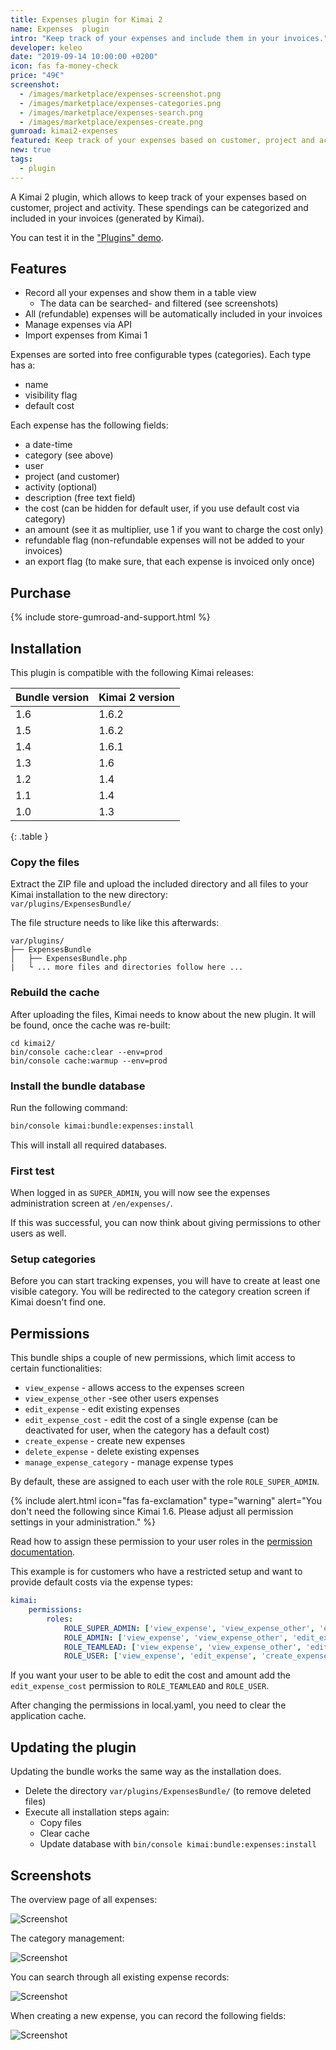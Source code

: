 ```yaml
---
title: Expenses plugin for Kimai 2
name: Expenses  plugin
intro: "Keep track of your expenses and include them in your invoices."
developer: keleo
date: "2019-09-14 10:00:00 +0200"
icon: fas fa-money-check
price: "49€"
screenshot: 
  - /images/marketplace/expenses-screenshot.png
  - /images/marketplace/expenses-categories.png
  - /images/marketplace/expenses-search.png
  - /images/marketplace/expenses-create.png
gumroad: kimai2-expenses
featured: Keep track of your expenses based on customer, project and activity. These spendings can be categorized and included in your invoices.  
new: true
tags:
  - plugin
---
```


A Kimai 2 plugin, which allows to keep track of your expenses based on customer, project and activity.
These spendings can be categorized and included in your invoices (generated by Kimai).

You can test it in the ["Plugins" demo](https://www.kimai.org/demo/).

## Features

- Record all your expenses and show them in a table view
  - The data can be searched- and filtered (see screenshots)  
- All (refundable) expenses will be automatically included in your invoices
- Manage expenses via API
- Import expenses from Kimai 1

Expenses are sorted into free configurable types (categories). Each type has a:
- name 
- visibility flag
- default cost

Each expense has the following fields:
- a date-time 
- category (see above) 
- user 
- project (and customer)
- activity (optional)
- description (free text field)
- the cost (can be hidden for default user, if you use default cost via category)
- an amount (see it as multiplier, use 1 if you want to charge the cost only)
- refundable flag (non-refundable expenses will not be added to your invoices)
- an export flag (to make sure, that each expense is invoiced only once)

## Purchase

{% include store-gumroad-and-support.html %}

## Installation

This plugin is compatible with the following Kimai releases:

| Bundle version    | Kimai 2 version  |
|---                |---               |
| 1.6               | 1.6.2            |
| 1.5               | 1.6.2            |
| 1.4               | 1.6.1            |
| 1.3               | 1.6              |
| 1.2               | 1.4              |
| 1.1               | 1.4              |
| 1.0               | 1.3              |
{: .table }

### Copy the files 

Extract the ZIP file and upload the included directory and all files to your Kimai installation to the new directory:  
`var/plugins/ExpensesBundle/`

The file structure needs to like like this afterwards:

```
var/plugins/
├── ExpensesBundle
│   ├── ExpensesBundle.php
|   └ ... more files and directories follow here ... 
```
### Rebuild the cache

After uploading the files, Kimai needs to know about the new plugin. It will be found, once the cache was re-built:

```
cd kimai2/
bin/console cache:clear --env=prod
bin/console cache:warmup --env=prod
```

### Install the bundle database

Run the following command:

```bash
bin/console kimai:bundle:expenses:install
```

This will install all required databases.

### First test

When logged in as `SUPER_ADMIN`, you will now see the expenses administration screen at `/en/expenses/`.

If this was successful, you can now think about giving permissions to other users as well.

### Setup categories

Before you can start tracking expenses, you will have to create at least one visible category. 
You will be redirected to the category creation screen if Kimai doesn't find one. 

## Permissions

This bundle ships a couple of new permissions, which limit access to certain functionalities:

- `view_expense` - allows access to the expenses screen
- `view_expense_other` -see other users expenses
- `edit_expense` - edit existing expenses
- `edit_expense_cost` - edit the cost of a single expense (can be deactivated for user, when the category has a default cost)
- `create_expense` - create new expenses
- `delete_expense` - delete existing expenses
- `manage_expense_category` - manage expense types 

By default, these are assigned to each user with the role `ROLE_SUPER_ADMIN`.

{% include alert.html icon="fas fa-exclamation" type="warning" alert="You don't need the following since Kimai 1.6. Please adjust all permission settings in your administration." %}

Read how to assign these permission to your user roles in the [permission documentation](https://www.kimai.org/documentation/permissions.html).

This example is for customers who have a restricted setup and want to provide default costs via the expense types:
```yaml
kimai:
    permissions:
        roles:
            ROLE_SUPER_ADMIN: ['view_expense', 'view_expense_other', 'edit_expense', 'create_expense', 'delete_expense', 'manage_expense_category', 'edit_expense_cost']
            ROLE_ADMIN: ['view_expense', 'view_expense_other', 'edit_expense', 'create_expense', 'delete_expense', 'manage_expense_category', 'edit_expense_cost']
            ROLE_TEAMLEAD: ['view_expense', 'view_expense_other', 'edit_expense', 'create_expense', 'delete_expense']
            ROLE_USER: ['view_expense', 'edit_expense', 'create_expense', 'delete_expense']
```

If you want your user to be able to edit the cost and amount add the `edit_expense_cost` permission to `ROLE_TEAMLEAD` and `ROLE_USER`.
 
After changing the permissions in local.yaml, you need to clear the application cache.

## Updating the plugin

Updating the bundle works the same way as the installation does. 

- Delete the directory `var/plugins/ExpensesBundle/` (to remove deleted files)
- Execute all installation steps again:
  - Copy files
  - Clear cache
  - Update database with `bin/console kimai:bundle:expenses:install` 

## Screenshots

The overview page of all expenses:

![Screenshot](https://www.kimai.org/images/marketplace/expenses-screenshot.png)

The category management:

![Screenshot](https://www.kimai.org//images/marketplace/expenses-categories.png)

You can search through all existing expense records:

![Screenshot](https://www.kimai.org/images/marketplace/expenses-search.png)

When creating a new expense, you can record the following fields:

![Screenshot](https://www.kimai.org/images/marketplace/expenses-create.png)
